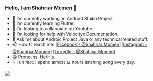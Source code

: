 ### Hello, I am Shahriar Momen 👋

- 🔭 I’m currently working on Android Studio Project.
- 🌱 I’m currently learning Flutter.
- 👯 I’m looking to collaborate on Youtube.
- 🤔 I’m looking for help with Velocityx Documentation.
- 💬 Ask me about Android Project Java or any technical related stuff.
- 📫 How to reach me: [[Facebook - @Shahriar Momen](https://www.facebook.com/shahriar.momen.9)]      [[Instagram - @Shahriar Momen](https://www.instagram.com/shahriar.momen.9/)]     [[Linkedln - @Shahriar Momen](https://www.linkedin.com/in/shahriar-momen-6155421b8/)]
- 😄 Pronouns: He/His.
- ⚡ Fun fact: I spend almost 12 hours listening song every day.

<img src="https://github-readme-stats.vercel.app/api?username=shahriar-swe&&show_icons=true&title_color=ffffff&icon_color=bb2acf&text_color=daf7dc&bg_color=191919">
